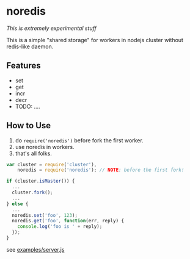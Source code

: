 noredis
=======

*This is extremely experimental stuff*

This is a simple "shared storage" for workers in nodejs cluster without redis-like daemon.

Features
--------

* set
* get
* incr
* decr
* TODO: ....

How to Use
----------

1. do ```require('noredis')``` before fork the first worker.
2. use noredis in workers.
3. that's all folks.

```javascript
var cluster = require('cluster'),
    noredis = require('noredis'); // NOTE: before the first fork!

if (cluster.isMaster()) {
  ...
  cluster.fork();
  ...
} else {
  ...
  noredis.set('foo', 123);
  noredis.get('foo', function(err, reply) {
    console.log('foo is ' + reply);
  });
}
```

see [examples/server.js](http://github.com/iolo/node-noredis/blob/master/examples/server.js)

